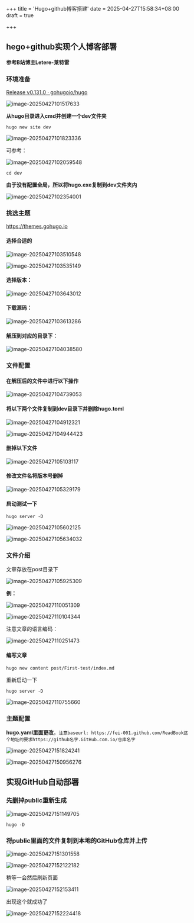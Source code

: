 +++
title = 'Hugo+github博客搭建'
date = 2025-04-27T15:58:34+08:00
draft = true

+++

## hego+github实现个人博客部署

**参考B站博主Letere-莱特雷**

### 环境准备

[Release v0.131.0 · gohugoio/hugo](https://github.com/gohugoio/hugo/releases/tag/v0.131.0)

![image-20250427101517633](index.assets/image-20250427101517633.png)

 **从hugo目录进入cmd并创建一个dev文件夹**

```
hugo new site dev
```

![image-20250427101823336](index.assets/image-20250427101823336.png)

可参考：

![image-20250427102059548](hego+github%E5%AE%9E%E7%8E%B0%E4%B8%AA%E4%BA%BA%E5%8D%9A%E5%AE%A2%E9%83%A8%E7%BD%B2.assets/image-20250427102059548.png)

```
cd dev
```

**由于没有配置全局，所以将hugo.exe复制到dev文件夹内**

![image-20250427102354001](hego+github%E5%AE%9E%E7%8E%B0%E4%B8%AA%E4%BA%BA%E5%8D%9A%E5%AE%A2%E9%83%A8%E7%BD%B2.assets/image-20250427102354001.png)

### 挑选主题

https://themes.gohugo.io

#### 选择合适的

![image-20250427103510548](hego+github%E5%AE%9E%E7%8E%B0%E4%B8%AA%E4%BA%BA%E5%8D%9A%E5%AE%A2%E9%83%A8%E7%BD%B2.assets/image-20250427103510548.png)

![image-20250427103535149](hego+github%E5%AE%9E%E7%8E%B0%E4%B8%AA%E4%BA%BA%E5%8D%9A%E5%AE%A2%E9%83%A8%E7%BD%B2.assets/image-20250427103535149.png)

#### 选择版本：

![image-20250427103643012](hego+github%E5%AE%9E%E7%8E%B0%E4%B8%AA%E4%BA%BA%E5%8D%9A%E5%AE%A2%E9%83%A8%E7%BD%B2.assets/image-20250427103643012.png)

#### 下载源码：

![image-20250427103613286](hego+github%E5%AE%9E%E7%8E%B0%E4%B8%AA%E4%BA%BA%E5%8D%9A%E5%AE%A2%E9%83%A8%E7%BD%B2.assets/image-20250427103613286.png)

#### 解压到对应的目录下：

![image-20250427104038580](hego+github%E5%AE%9E%E7%8E%B0%E4%B8%AA%E4%BA%BA%E5%8D%9A%E5%AE%A2%E9%83%A8%E7%BD%B2.assets/image-20250427104038580.png)

### 文件配置

#### 在解压后的文件中进行以下操作

![image-20250427104739053](hego+github%E5%AE%9E%E7%8E%B0%E4%B8%AA%E4%BA%BA%E5%8D%9A%E5%AE%A2%E9%83%A8%E7%BD%B2.assets/image-20250427104739053.png)

#### 将以下两个文件复制到dev目录下并删除hugo.toml

![image-20250427104912321](hego+github%E5%AE%9E%E7%8E%B0%E4%B8%AA%E4%BA%BA%E5%8D%9A%E5%AE%A2%E9%83%A8%E7%BD%B2.assets/image-20250427104912321.png)

![image-20250427104944423](hego+github%E5%AE%9E%E7%8E%B0%E4%B8%AA%E4%BA%BA%E5%8D%9A%E5%AE%A2%E9%83%A8%E7%BD%B2.assets/image-20250427104944423.png)

#### 删掉以下文件

![image-20250427105103117](hego+github%E5%AE%9E%E7%8E%B0%E4%B8%AA%E4%BA%BA%E5%8D%9A%E5%AE%A2%E9%83%A8%E7%BD%B2.assets/image-20250427105103117.png)

#### 修改文件名将版本号删掉

![image-20250427105329179](hego+github%E5%AE%9E%E7%8E%B0%E4%B8%AA%E4%BA%BA%E5%8D%9A%E5%AE%A2%E9%83%A8%E7%BD%B2.assets/image-20250427105329179.png)

#### 启动测试一下

```
hugo server -D 
```

![image-20250427105602125](hego+github%E5%AE%9E%E7%8E%B0%E4%B8%AA%E4%BA%BA%E5%8D%9A%E5%AE%A2%E9%83%A8%E7%BD%B2.assets/image-20250427105602125.png)

![image-20250427105634032](hego+github%E5%AE%9E%E7%8E%B0%E4%B8%AA%E4%BA%BA%E5%8D%9A%E5%AE%A2%E9%83%A8%E7%BD%B2.assets/image-20250427105634032.png)

### 文件介绍

文章存放在post目录下

![image-20250427105925309](hego+github%E5%AE%9E%E7%8E%B0%E4%B8%AA%E4%BA%BA%E5%8D%9A%E5%AE%A2%E9%83%A8%E7%BD%B2.assets/image-20250427105925309.png)

**例：**

![image-20250427110051309](hego+github%E5%AE%9E%E7%8E%B0%E4%B8%AA%E4%BA%BA%E5%8D%9A%E5%AE%A2%E9%83%A8%E7%BD%B2.assets/image-20250427110051309.png)

![image-20250427110104344](hego+github%E5%AE%9E%E7%8E%B0%E4%B8%AA%E4%BA%BA%E5%8D%9A%E5%AE%A2%E9%83%A8%E7%BD%B2.assets/image-20250427110104344.png)

注意文章的语言编码：

![image-20250427110251473](hego+github%E5%AE%9E%E7%8E%B0%E4%B8%AA%E4%BA%BA%E5%8D%9A%E5%AE%A2%E9%83%A8%E7%BD%B2.assets/image-20250427110251473.png)

#### 编写文章

```
hugo new content post/First-test/index.md
```

重新启动一下

```
hugo server -D 
```

![image-20250427110755660](hego+github%E5%AE%9E%E7%8E%B0%E4%B8%AA%E4%BA%BA%E5%8D%9A%E5%AE%A2%E9%83%A8%E7%BD%B2.assets/image-20250427110755660.png)

### 主题配置

**hugo.yaml里面更改**，`注意baseurl: https://fei-001.github.com/ReadBook这个地址的要求https://github名字.GitHub.com.io/仓库名字`

![image-20250427151824241](hego+github%E5%AE%9E%E7%8E%B0%E4%B8%AA%E4%BA%BA%E5%8D%9A%E5%AE%A2%E9%83%A8%E7%BD%B2.assets/image-20250427151824241.png)

![image-20250427150956276](hego+github%E5%AE%9E%E7%8E%B0%E4%B8%AA%E4%BA%BA%E5%8D%9A%E5%AE%A2%E9%83%A8%E7%BD%B2.assets/image-20250427150956276.png)

## 实现GitHub自动部署

### 先删掉public重新生成

![image-20250427151149705](hego+github%E5%AE%9E%E7%8E%B0%E4%B8%AA%E4%BA%BA%E5%8D%9A%E5%AE%A2%E9%83%A8%E7%BD%B2.assets/image-20250427151149705.png)

```
hugo -D
```

### 将public里面的文件复制到本地的GitHub仓库并上传

![image-20250427151301558](hego+github%E5%AE%9E%E7%8E%B0%E4%B8%AA%E4%BA%BA%E5%8D%9A%E5%AE%A2%E9%83%A8%E7%BD%B2.assets/image-20250427151301558.png)

![image-20250427152122182](hego+github%E5%AE%9E%E7%8E%B0%E4%B8%AA%E4%BA%BA%E5%8D%9A%E5%AE%A2%E9%83%A8%E7%BD%B2.assets/image-20250427152122182.png)

稍等一会然后刷新页面

![image-20250427152153411](hego+github%E5%AE%9E%E7%8E%B0%E4%B8%AA%E4%BA%BA%E5%8D%9A%E5%AE%A2%E9%83%A8%E7%BD%B2.assets/image-20250427152153411.png)

出现这个就成功了

![image-20250427152224418](hego+github%E5%AE%9E%E7%8E%B0%E4%B8%AA%E4%BA%BA%E5%8D%9A%E5%AE%A2%E9%83%A8%E7%BD%B2.assets/image-20250427152224418.png)
